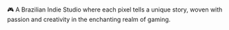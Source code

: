 🎮 A Brazilian Indie Studio where each pixel tells a unique story, woven with passion and creativity in the enchanting realm of gaming.
